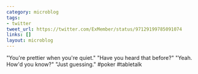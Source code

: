 ```yaml
---
category: microblog
tags:
- twitter
tweet_url: https://twitter.com/ExMember/status/97129199785091074
links: []
layout: microblog
---
```

"You're prettier when you're quiet."
"Have you heard that before?"
"Yeah. How'd you know?"
"Just guessing." #poker #tabletalk
